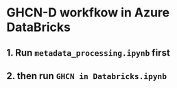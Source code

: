 # GHCN-D workfkow in Azure DataBricks

## 1. Run `metadata_processing.ipynb` first
## 2. then run `GHCN in Databricks.ipynb`